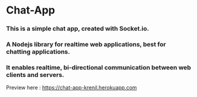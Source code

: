 # Chat-App

### This is a simple chat app, created with Socket.io. 
### A Nodejs library for realtime web applications, best for chatting applications. 
### It enables realtime, bi-directional communication between web clients and servers.

Preview here : https://chat-app-krenil.herokuapp.com
